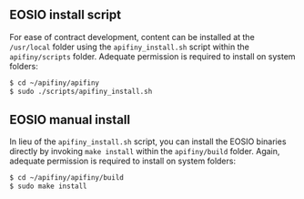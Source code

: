 
## EOSIO install script

For ease of contract development, content can be installed at the `/usr/local` folder using the `apifiny_install.sh` script within the `apifiny/scripts` folder. Adequate permission is required to install on system folders:

```sh
$ cd ~/apifiny/apifiny
$ sudo ./scripts/apifiny_install.sh
```

## EOSIO manual install

In lieu of the `apifiny_install.sh` script, you can install the EOSIO binaries directly by invoking `make install` within the `apifiny/build` folder. Again, adequate permission is required to install on system folders:

```sh
$ cd ~/apifiny/apifiny/build
$ sudo make install
```
